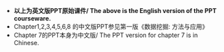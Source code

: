 * **以上为英文版PPT原始课件/ The above is the English version of the PPT courseware.**
* Chapter1,2,3,4,5,6,8 的中文版PPT参见第一版《数据挖掘: 方法与应用》
* Chapter 7的PPT本身为中文版/ The PPT version for chapter 7 is in Chinese.